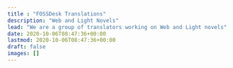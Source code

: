 ```yaml
---
title : "FOSSDesk Translations"
description: "Web and Light Novels"
lead: "We are a group of translators working on Web and Light novels"
date: 2020-10-06T08:47:36+00:00
lastmod: 2020-10-06T08:47:36+00:00
draft: false
images: []
---
```

